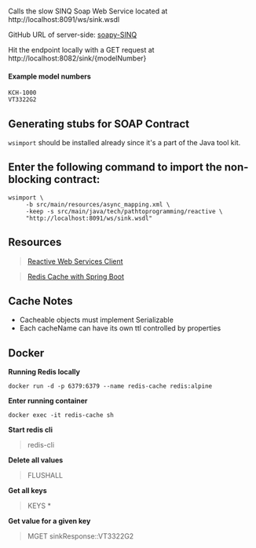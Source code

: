 ```

```

Calls the slow SINQ Soap Web Service located at http://localhost:8091/ws/sink.wsdl

GitHub URL of server-side: [soapy-SINQ](https://github.com/SDiamante13/soapy-sinq)

Hit the endpoint locally with a GET request at http://localhost:8082/sink/{modelNumber}

#### Example model numbers
    KCH-1000
    VT3322G2
    
    
## Generating stubs for SOAP Contract

`wsimport` should be installed already since it's a part of the Java tool kit.

## Enter the following command to import the non-blocking contract:

    wsimport \
         -b src/main/resources/async_mapping.xml \
         -keep -s src/main/java/tech/pathtoprogramming/reactive \
         "http://localhost:8091/ws/sink.wsdl"
         
## Resources

> [Reactive Web Services Client](https://blog.godatadriven.com/jaxws-reactive-client) 

> [Redis Cache with Spring Boot](https://programmerfriend.com/ultimate-guide-to-redis-cache-with-spring-boot-2-and-spring-data-redis/)

## Cache Notes

* Cacheable objects must implement Serializable
* Each cacheName can have its own ttl controlled by properties 

## Docker

**Running Redis locally**

`docker run -d -p 6379:6379 --name redis-cache redis:alpine`

**Enter running container**

`docker exec -it redis-cache sh`

**Start redis cli**

> redis-cli

**Delete all values**

> FLUSHALL

**Get all keys**

> KEYS *

**Get value for a given key**

> MGET sinkResponse::VT3322G2       
 